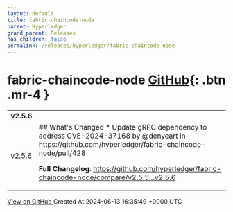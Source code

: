 ```yaml
---
layout: default
title: fabric-chaincode-node
parent: Hyperledger
grand_parent: Releases
has_children: false
permalink: /releases/hyperledger/fabric-chaincode-node
---
```


# fabric-chaincode-node <span class="fs-3 right-align">[GitHub](https://github.com/hyperledger/fabric-chaincode-node){: .btn .mr-4 }</span>


<div>
    <table>
        <tr>
            <td colspan="2">
                <b>
                    v2.5.6
                </b>
            </td>
        </tr>
        <tr>
            <td>
                <span class="chip">
                    v2.5.6
                </span>
            </td>
            <td>
                ## What's Changed
* Update gRPC dependency to address CVE-2024-37168 by @denyeart in https://github.com/hyperledger/fabric-chaincode-node/pull/428


**Full Changelog**: https://github.com/hyperledger/fabric-chaincode-node/compare/v2.5.5...v2.5.6
            </td>
        </tr>
    </table>
    <a href="https://github.com/hyperledger/fabric-chaincode-node/releases/tag/v2.5.6" class=".btn">
        View on GitHub
    </a>
    <span class="right-align">
        Created At 2024-06-13 16:35:49 +0000 UTC
    </span>
</div>

